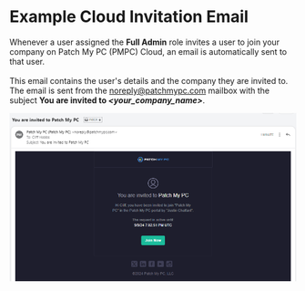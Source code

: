 # Example Cloud Invitation Email

Whenever a user assigned the <strong>Full Admin</strong> role invites a user to join your company on Patch My PC (PMPC) Cloud, an email is automatically sent to that user.  \
\
This email contains the user's details and the company they are invited to. The email is sent from the [noreply@patchmypc.com](mailto:noreply@patchmypc.com) mailbox with the subject <strong>You are invited to&#x20;</strong>_<strong>\<your\_company\_name></strong>_.

![Example “Invitation” email](/_images/image-(614).png "Example “Invitation” email")